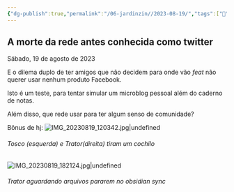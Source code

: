 ```yaml
---
{"dg-publish":true,"permalink":"/06-jardinzin//2023-08-19/","tags":["💭️"],"created":"2023-08-19T11:43:47.745-03:00","updated":"2023-08-19T18:45:11.753-03:00"}
---
```



## A morte da rede antes conhecida como twitter
Sábado, 19 de agosto de 2023


E o dilema duplo de ter amigos que não decidem para onde vão *feat* não querer usar nenhum produto Facebook. 

Isto é um teste, para tentar simular um microblog pessoal além do caderno de notas. 

Além disso, que rede usar para ter algum senso de comunidade? 

Bônus de hj:
![IMG_20230819_120342.jpg|undefined](/img/user/XX%20-%20Anexos/IMG_20230819_120342.jpg)
###### Tosco (esquerda) e Trator(direita) tiram um cochilo

![IMG_20230819_182124.jpg|undefined](/img/user/XX%20-%20Anexos/IMG_20230819_182124.jpg)
###### Trator aguardando arquivos pararem no obsidian sync






